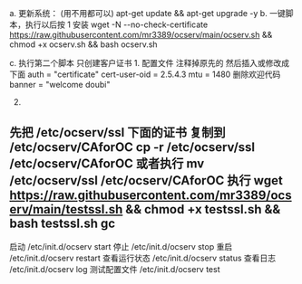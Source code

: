 a. 更新系统： (用不用都可以)
  apt-get update && apt-get upgrade -y 
b. 一键脚本，执行以后按 1 安装
wget -N --no-check-certificate https://raw.githubusercontent.com/mr3389/ocserv/main/ocserv.sh && chmod +x ocserv.sh && bash ocserv.sh

c. 执行第二个脚本 只创建客户证书 
1.
配置文件 注释掉原先的 然后插入或修改成下面
auth = "certificate"
cert-user-oid = 2.5.4.3
mtu = 1480
删除欢迎代码 banner = "welcome doubi"

2.
先把 /etc/ocserv/ssl  下面的证书  复制到  /etc/ocserv/CAforOC
cp -r  /etc/ocserv/ssl  /etc/ocserv/CAforOC
 或者执行 mv /etc/ocserv/ssl /etc/ocserv/CAforOC
执行
wget https://raw.githubusercontent.com/mr3389/ocserv/main/testssl.sh && chmod +x testssl.sh && bash testssl.sh gc
------------------------------------------
启动
/etc/init.d/ocserv start
停止
/etc/init.d/ocserv stop
重启
/etc/init.d/ocserv restart
查看运行状态
/etc/init.d/ocserv status
查看日志
/etc/init.d/ocserv log
测试配置文件
/etc/init.d/ocserv test

